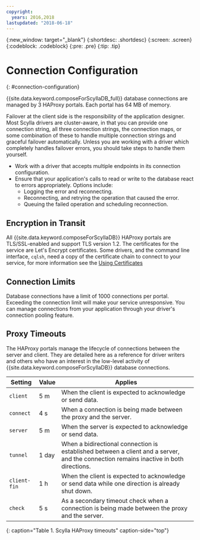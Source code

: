```yaml
---
copyright:
  years: 2016,2018
lastupdated: "2018-06-18"
---
```


{:new_window: target="_blank"}
{:shortdesc: .shortdesc}
{:screen: .screen}
{:codeblock: .codeblock}
{:pre: .pre}
{:tip: .tip}

# Connection Configuration
{: #connection-configuration}

{{site.data.keyword.composeForScyllaDB_full}} database connections are managed by 3 HAProxy portals. Each portal has 64 MB of memory.

Failover at the client side is the responsibility of the application designer. Most Scylla drivers are cluster-aware, in that you can provide one connection string, all three connection strings, the connection maps, or some combination of these to handle multiple connection strings and graceful failover automatically. Unless you are working with a driver which completely handles failover errors, you should take steps to handle them yourself.

* Work with a driver that accepts multiple endpoints in its connection configuration.
* Ensure that your application's calls to read or write to the database react to errors appropriately. Options include:
  + Logging the error and reconnecting.
  + Reconnecting, and retrying the operation that caused the error.
  + Queuing the failed operation and scheduling reconnection.

## Encryption in Transit

All {{site.data.keyword.composeForScyllaDB}} HAProxy portals are TLS/SSL-enabled and support TLS version 1.2. The certificates for the service are Let's Encrypt certificates. Some drivers, and the command line interface, `cqlsh`, need a copy of the certificate chain to connect to your service, for more information see the [Using Certificates](https://console.{DomainName}/docs/services/ComposeForScyllaDB/scylla-certificates.html)

## Connection Limits

Database connections have a limit of 1000 connections per portal. Exceeding the connection limit will make your service unresponsive. You can manage connections from your application through your driver's connection pooling feature.

## Proxy Timeouts

The HAProxy portals manage the lifecycle of connections between the server and client. They are detailed here as a reference for driver writers and others who have an interest in the low-level activity of {{site.data.keyword.composeForScyllaDB}} database connections.

Setting | Value | Applies
----------|-----------|-----------
`client` | 5 m | When the client is expected to acknowledge or send data.
`connect` | 4 s | When a connection is being made between the proxy and the server.
`server` | 5 m | When the server is expected to acknowledge or send data.
`tunnel` | 1 day | When a bidirectional connection is established between a client and a server, and the connection remains inactive in both directions.
`client-fin` | 1 h | When the client is expected to acknowledge or send data while one direction is already shut down.
`check` | 5 s | As a secondary timeout check when a connection is being made between the proxy and the server.

{: caption="Table 1. Scylla HAProxy timeouts" caption-side="top"}
